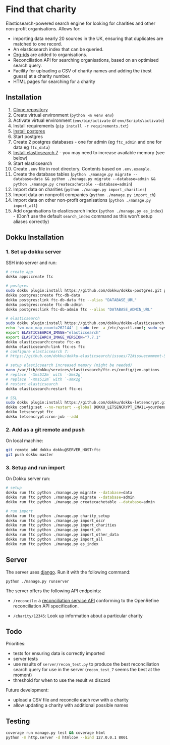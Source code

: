 Find that charity
================

Elasticsearch-powered search engine for looking for charities and other non-profit organisations. Allows for:

- importing data nearly 20 sources in the UK, ensuring that duplicates
  are matched to one record.
- An elasticsearch index that can be queried.
- [Org-ids](http://org-id.guide/about) are added to organisations.
- Reconciliation API for searching organisations, based on an optimised search query.
- Facility for uploading a CSV of charity names and adding the (best guess) at a
  charity number.
- HTML pages for searching for a charity

Installation
------------

1. [Clone repository](https://github.com/kanedata/find-that-charity)
2. Create virtual environment (`python -m venv env`)
3. Activate virtual environment (`env/bin/activate` or `env/Scripts\activate`)
4. Install requirements (`pip install -r requirements.txt`)
5. [Install postgres](https://www.postgresql.org/download/)
6. Start postgres
7. Create 2 postgres databases - one for admin (eg `ftc_admin` and one for data eg `ftc_data`)
8. [Install elasticsearch 7](https://www.elastic.co/guide/en/elasticsearch/reference/current/_installation.html) - you may need to increase available memory (see below)
9. Start elasticsearch
10. Create `.env` file in root directory. Contents based on `.env.example`.
11. Create the database tables (`python ./manage.py migrate --database=data && python ./manage.py migrate --database=admin && python ./manage.py createcachetable --database=admin`)
12. Import data on charities (`python ./manage.py import_charities`)
13. Import data on nonprofit companies (`python ./manage.py import_ch`)
14. Import data on other non-profit organisations (`python ./manage.py import_all`)
15. Add organisations to elasticsearch index (`python ./manage.py es_index`) - (Don't use the default `search_index` command as this won't setup aliases correctly)

Dokku Installation
------------------

### 1. Set up dokku server

SSH into server and run:

```bash
# create app
dokku apps:create ftc

# postgres
sudo dokku plugin:install https://github.com/dokku/dokku-postgres.git postgres
dokku postgres:create ftc-db-data
dokku postgres:link ftc-db-data ftc --alias "DATABASE_URL"
dokku postgres:create ftc-db-admin
dokku postgres:link ftc-db-admin ftc --alias "DATABASE_ADMIN_URL"

# elasticsearch
sudo dokku plugin:install https://github.com/dokku/dokku-elasticsearch.git elasticsearch
echo 'vm.max_map_count=262144' | sudo tee -a /etc/sysctl.conf; sudo sysctl -p
export ELASTICSEARCH_IMAGE="elasticsearch"
export ELASTICSEARCH_IMAGE_VERSION="7.7.1"
dokku elasticsearch:create ftc-es
dokku elasticsearch:link ftc-es ftc
# configure elasticsearch 7:
# https://github.com/dokku/dokku-elasticsearch/issues/72#issuecomment-510771763

# setup elasticsearch increased memory (might be needed)
nano /var/lib/dokku/services/elasticsearch/ftc-es/config/jvm.options
# replace `-Xms512m` with `-Xms2g`
# replace `-Xms512m` with `-Xmx2g`
# restart elasticsearch
dokku elasticsearch:restart ftc-es

# SSL
sudo dokku plugin:install https://github.com/dokku/dokku-letsencrypt.git
dokku config:set --no-restart --global DOKKU_LETSENCRYPT_EMAIL=your@email.tld
dokku letsencrypt ftc
dokku letsencrypt:cron-job --add
```

### 2. Add as a git remote and push

On local machine:

```bash
git remote add dokku dokku@SERVER_HOST:ftc
git push dokku master
```

### 3. Setup and run import

On Dokku server run:

```bash
# setup
dokku run ftc python ./manage.py migrate --database=data
dokku run ftc python ./manage.py migrate --database=admin
dokku run ftc python ./manage.py createcachetable --database=admin

# run import
dokku run ftc python ./manage.py charity_setup
dokku run ftc python ./manage.py import_oscr
dokku run ftc python ./manage.py import_charities
dokku run ftc python ./manage.py import_ch
dokku run ftc python ./manage.py import_other_data
dokku run ftc python ./manage.py import_all
dokku run ftc python ./manage.py es_index
```

Server
------

The server uses [django](https://www.djangoproject.com/). Run it with the
following command:

`python ./manage.py runserver`

The server offers the following API endpoints:

- `/reconcile`: a [reconciliation service API](https://github.com/OpenRefine/OpenRefine/wiki/Reconciliation-Service-API)
  conforming to the OpenRefine reconciliation API specification.

- `/charity/12345`: Look up information about a particular charity

Todo
----

Priorities:

- tests for ensuring data is correctly imported
- server tests
- use results of `server/recon_test.py` to produce the best reconciliation
  search query for use in the server (`recon_test_7` seems the best at the moment)
- threshold for when to use the result vs discard

Future development:

- upload a CSV file and reconcile each row with a charity
- allow updating a charity with additional possible names

Testing
-------

```sh
coverage run manage.py test && coverage html
python -m http.server -d htmlcov --bind 127.0.0.1 8001
```
